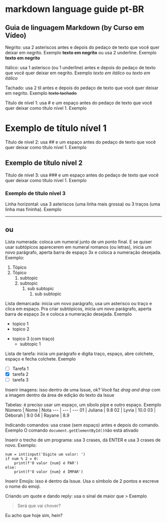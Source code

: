 # markdown language guide pt-BR
 
## Guia de linguagem Markdown (by Curso em Vídeo)

Negrito: usa 2 asteriscos antes e depois do pedaço de texto que você quer deixar em negrito. Exemplo **texto em negrito**
              ou usa 2 underline. Exemplo __texto em negrito__

Itálico: usa 1 asterisco (ou 1 underline) antes e depois do pedaço de texto que você quer deixar em negrito. Exemplo *texto em itálico* ou _texto em itálico_

Tachado: usa 2 til  antes e depois do pedaço de texto que você quer deixar em negrito. Exemplo ~~texto tachado~~ 

Título de nível 1: usa # e um espaço antes do pedaço de texto que você quer deixar como título nível 1. Exemplo
# Exemplo de título nível 1

Título de nível 2: usa ## e um espaço antes do pedaço de texto que você quer deixar como título nível 1. Exemplo
## Exemplo de título nível 2

Título de nível 3: usa ### e um espaço antes do pedaço de texto que você quer deixar como título nível 1. Exemplo
### Exemplo de título nível 3

Linha horizontal: usa 3 asteriscos (uma linha mais grossa) ou 3 traços (uma linha mas fininha). Exemplo
***
ou
---

Lista numerada: coloca um numeral junto de um ponto final. E se quiser usar subtópicos aparecerem em numeral romanos (ou letras), inicia um novo parágrafo, aperta barra de espaço 3x e coloca a numeração desejada. Exemplo:
1. Tópico
2. Tópico
   1. subtopic
   2. subtopic
      1. sub subtopic
         1. sub subtopic


Lista demarcada: inicia um novo parágrafo, usa um asterisco ou traço e clica em espaço. Pra criar subtópicos, inicia um novo parágrafo, aperta barra de espaço 3x e coloca a numeração desejada.  Exemplo
* topico 1
* topico 2
- topico 3 (com traço)
   * subtopic 1

Lista de tarefa: inicia um parágrafo e digita traço, espaço, abre colchete, espaço e fecha colchete. Exemplo
- [ ] Tarefa 1
- [x] tarefa 2
- [ ] tarefa 3

Inserir imagens: isso dentro de uma Issue, ok? Você faz _drag and drop_ com a imagem dentro da área de edição do texto da Issue

Tabelas: é preciso usar um espaço, um síbolo pipe e outro espaço. Exemplo
Número | Nome | Nota
--- | --- | ---
01 | Juliana | 9.8
02 | Lyvia | 10.0
03 | Déborah | 9.0
04 | Rayane | 8.9

Indicando comandos: usa crase (sem espaço) antes e depois do comando. Exemplo
O comando `document.getElementById()`não está ativado

Inserir o trecho de um programa: usa 3 crases, dá ENTER e usa 3 crases de novo. Exemplo:
```
num = int(input('Digite um valor: ')
if num % 2 = 0:
    print(f'O valor {num} é PAR')
else:
    print(f'O valor {num} é ÍMPAR')
```

Inserir Emojis: isso é dentro da Issue. Usa o símbolo de 2 pontos e escreve o nome do emoji.

Criando um quote e dando reply: usa o sinal de maior que > Exemplo
>Será que vai chover?

Eu acho que hoje sim, hein?
